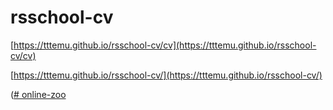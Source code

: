 # rsschool-cv

[https://tttemu.github.io/rsschool-cv/cv](https://tttemu.github.io/rsschool-cv/cv)

[https://tttemu.github.io/rsschool-cv/](https://tttemu.github.io/rsschool-cv/)

([# online-zoo](https://tttemu.github.io/rsschool-cv/blob/gh-pages/online-zoo/)

